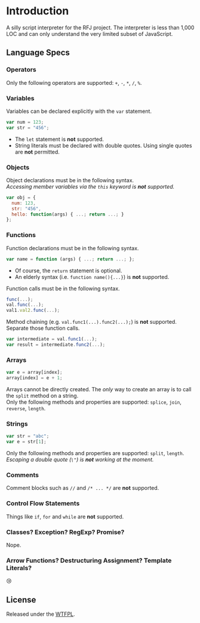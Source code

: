 # Introduction
A silly script interpreter for the RFJ project. The interpreter is less than 1,000 LOC and can only understand the very limited subset of JavaScript.

## Language Specs

### Operators
Only the following operators are supported: `+`, `-`, `*`, `/`, `%`.

### Variables
Variables can be declared explicitly with the `var` statement.  
```js
var num = 123;
var str = "456";
```
- The `let` statement is **not** supported.
- String literals must be declared with double quotes. Using single quotes are **not** permitted.

### Objects
Object declarations must be in the following syntax.  
_Accessing member variables via the `this` keyword is **not** supported._
```js
var obj = {
  num: 123,
  str: "456",
  hello: function(args) { ...; return ...; }
};
```

### Functions
Function declarations must be in the following syntax.
```js
var name = function (args) { ...; return ...; };
```
- Of course, the `return` statement is optional.
- An elderly syntax (i.e. `function name(){...}`) is **not** supported.

Function calls must be in the following syntax.
```js
func(...);
val.func(...);
val1.val2.func(...);
```
Method chaining (e.g. `val.func1(...).func2(...);`) is **not** supported. Separate those function calls.
```js
var intermediate = val.func1(...);
var result = intermediate.func2(...);
```

### Arrays
```js
var e = array[index];
array[index] = e + 1;
```
Arrays cannot be directly created.
The _only_ way to create an array is to call the `split` method on a string.  
Only the following methods and properties are supported: `splice`, `join`, `reverse`, `length`.

### Strings
```js
var str = "abc";
var e = str[1];
```
Only the following methods and properties are supported: `split`, `length`.  
_Escaping a double quote (`\"`) is **not** working at the moment._

### Comments
Comment blocks such as `//` and `/* ... */` are **not** supported.

### Control Flow Statements
Things like `if`, `for` and `while` are **not** supported.

### Classes? Exception? RegExp? Promise?
Nope.

### Arrow Functions? Destructuring Assignment? Template Literals?
😢

## License
Released under the [WTFPL](http://www.wtfpl.net/about/).
